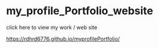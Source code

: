 # my_profile_Portfolio_website


click here to view my work / web site 

https://rdhrd6776.github.io/myprofilePortfolio/
